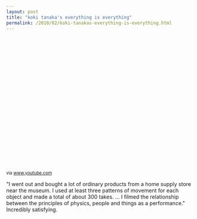 ```yaml
---
layout: post
title: "koki tanaka's everything is everything"
permalink: /2010/02/koki-tanakas-everything-is-everything.html
---
```


<object height="344" width="425"><param name="movie" value="http://www.youtube.com/v/geh0WRYnLao&amp;fs=1" /><param name="allowFullScreen" value="true" /><param name="allowscriptaccess" value="always" /><embed allowfullscreen="true" allowscriptaccess="always" height="344" src="http://www.youtube.com/v/geh0WRYnLao&amp;fs=1" type="application/x-shockwave-flash" width="425" /></object><p><small>via <a href="http://www.youtube.com/watch?v=geh0WRYnLao&amp;feature=player_embedded#">www.youtube.com</a></small></p>

<p>&quot;I went out and bought a lot of ordinary products from a home supply store near the museum. I used at least three patterns of movement for each object and made a total of about 300 takes. ... I filmed the relationship between the principles of physics, people and things as a performance.&quot;  Incredibly satisfying.</p>


